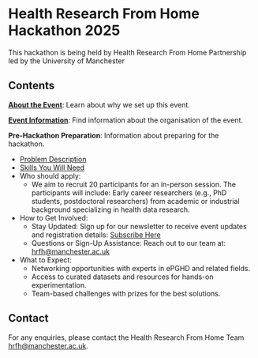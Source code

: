 # Health Research From Home Hackathon 2025

This hackathon is being held by Health Research From Home Partnership led by the University of Manchester
## Contents

**[About the Event](files/about.md)**: Learn about why we set up this event.

**[Event Information](files/eventinfo.md)**: Find information about the organisation of the event.

**Pre-Hackathon Preparation**: Information about preparing for the hackathon.

  - [Problem Description](files/problem.md)
  - [Skills You Will Need](files/skills.md)
  - Who should apply:
    - We aim to recruit 20 participants for an in-person session. The participants will include: Early career researchers (e.g., PhD students, postdoctoral researchers) from academic or industrial background specializing in health data research.
  - How to Get Involved:
    - Stay Updated: Sign up for our newsletter to receive event updates and registration details: [Subscribe Here](https://emarketing.manchester.ac.uk/l/166/hrfhsubscribe)
    - Questions or Sign-Up Assistance: Reach out to our team at: [hrfh@manchester.ac.uk](hrfh@manchester.ac.uk)
  - What to Expect:
    - Networking opportunities with experts in ePGHD and related fields. 
    - Access to curated datasets and resources for hands-on experimentation. 
    - Team-based challenges with prizes for the best solutions.

## Contact

For any enquiries, please contact the Health Research From Home Team [hrfh@manchester.ac.uk](hrfh@manchester.ac.uk).
